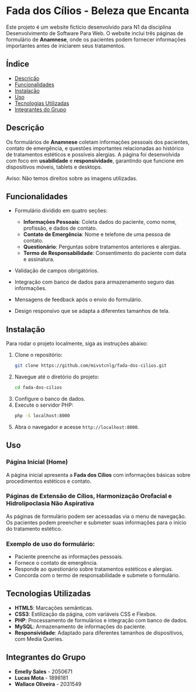 # Fada dos Cílios - Beleza que Encanta

Este projeto é um website fictício desenvolvido para N1 da disciplina Desenvolvimento de Software Para Web. O website inclui três páginas de formulário de **Anamnese**, onde os pacientes podem fornecer informações importantes antes de iniciarem seus tratamentos.

## Índice

- [Descrição](#descrição)
- [Funcionalidades](#funcionalidades)
- [Instalação](#instalação)
- [Uso](#uso)
- [Tecnologias Utilizadas](#tecnologias-utilizadas)
- [Integrantes do Grupo](#integrantes-do-grupo)

## Descrição

Os formulários de **Anamnese** coletam informações pessoais dos pacientes, contato de emergência, e questões importantes relacionadas ao histórico de tratamentos estéticos e possíveis alergias. A página foi desenvolvida com foco em **usabilidade** e **responsividade**, garantindo que funcione em dispositivos móveis, tablets e desktops.

Aviso: Não temos direitos sobre as imagens utilizadas.

## Funcionalidades

- Formulário dividido em quatro seções:
  - **Informações Pessoais**: Coleta dados do paciente, como nome, profissão, e dados de contato.
  - **Contato de Emergência**: Nome e telefone de uma pessoa de contato.
  - **Questionário**: Perguntas sobre tratamentos anteriores e alergias.
  - **Termo de Responsabilidade**: Consentimento do paciente com data e assinatura.

- Validação de campos obrigatórios.
- Integração com banco de dados para armazenamento seguro das informações.
- Mensagens de feedback após o envio do formulário.
- Design responsivo que se adapta a diferentes tamanhos de tela.

## Instalação

Para rodar o projeto localmente, siga as instruções abaixo:

1. Clone o repositório:
    ```bash
    git clone https://github.com/mivstcnlg/fada-dos-cilios.git
    ```
2. Navegue até o diretório do projeto:
    ```bash
    cd fada-dos-cilios
    ```
3. Configure o banco de dados.
4. Execute o servidor PHP:
    ```bash
    php -S localhost:8000
    ```
5. Abra o navegador e acesse `http://localhost:8000`.

## Uso

### Página Inicial (Home)

A página inicial apresenta a **Fada dos Cílios** com informações básicas sobre procedimentos estéticos e contato.

### Páginas de Extensão de Cílios, Harmonização Orofacial e Hidrolipoclasia Não Aspirativa 

As páginas de formulário podem ser acessadas via o menu de navegação. Os pacientes podem preencher e submeter suas informações para o início do tratamento estético.

### Exemplo de uso do formulário:

- Paciente preenche as informações pessoais.
- Fornece o contato de emergência.
- Responde ao questionário sobre tratamentos estéticos e alergias.
- Concorda com o termo de responsabilidade e submete o formulário.

## Tecnologias Utilizadas

- **HTML5**: Marcações semânticas.
- **CSS3**: Estilização da página, com variáveis CSS e Flexbox.
- **PHP**: Processamento de formulários e integração com banco de dados.
- **MySQL**: Armazenamento de informações do paciente.
- **Responsividade**: Adaptado para diferentes tamanhos de dispositivos, com Media Queries.

## Integrantes do Grupo

- **Emelly Sales** - 2050671
- **Lucas Mota** - 1898181
- **Wallace Oliveira** - 2031549